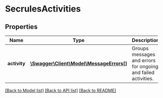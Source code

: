 # SecrulesActivities

## Properties
Name | Type | Description | Notes
------------ | ------------- | ------------- | -------------
**activity** | [**\Swagger\Client\Model\MessageErrors[]**](MessageErrors.md) | Groups messages and errors for ongoing and failed activities. | [optional] 

[[Back to Model list]](../README.md#documentation-for-models) [[Back to API list]](../README.md#documentation-for-api-endpoints) [[Back to README]](../README.md)


